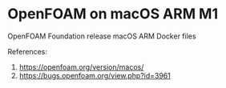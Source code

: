 # OpenFOAM on macOS ARM M1
OpenFOAM Foundation release macOS ARM Docker files

References:
1. https://openfoam.org/version/macos/
2. https://bugs.openfoam.org/view.php?id=3961

